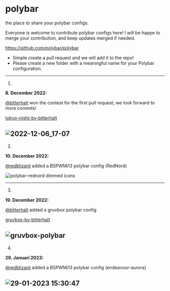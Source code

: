# polybar
the place to share your polybar configs.

Everyone is welcome to contribute polybar configs here! I will be happe to merge your contribution, and keep updates merged if needed.

https://github.com/polybar/polybar

* Simple create a pull request and we will add it to the repo!
* Please create a new folder with a meaningful name for your Polybar configuration.
---

1.

**8. December 2022:**

[@bitterhalt](https://github.com/bitterhalt)
 won the contest for the first pull request, we look forward to more commits!

[tokyo-night-by-bitterhalt](https://github.com/EndeavourOS-Community-Editions/polybar/blob/main/tokyo-night-by-bitterhalt/README.md)

![2022-12-06_17-07](https://user-images.githubusercontent.com/95308907/206008451-fd094781-36a8-47b9-9d1f-ec4871e9f67d.png)
---

2. 

**10. December 2022:**

[@redblizard](https://github.com/RedBlizard)
added a BSPWM/I3 polybar config (RedNord)

![polybar-rednord dimmed icons](https://user-images.githubusercontent.com/108489214/212776146-76965d3b-ec9e-4887-aacf-362497dd66c7.png)

---

3.

**19. December 2022:**

[@bitterhalt](https://github.com/bitterhalt)
added a gruvbox polybar config

[gruvbox-by-bitterhalt](https://github.com/EndeavourOS-Community-Editions/polybar/tree/main/gruvbox-by-bitterhalt)

![gruvbox-polybar](https://user-images.githubusercontent.com/95308907/207900082-742f3622-843c-4941-8c71-4c10b8653d04.png)
---

4.

**29. Januari 2023:**

[@redblizard](https://github.com/RedBlizard)
added a BSPWM/I3 polybar config (endeavour-aurora)

![29-01-2023 15:30:47](https://user-images.githubusercontent.com/108489214/215333756-f7e4f9fc-bf0e-42e5-bf38-a4be0c8a4bfb.png)
---


